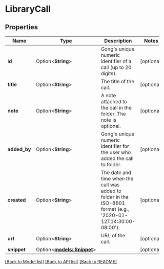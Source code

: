 # LibraryCall

## Properties

Name | Type | Description | Notes
------------ | ------------- | ------------- | -------------
**id** | Option<**String**> | Gong's unique numeric identifier of a call (up to 20 digits). | [optional]
**title** | Option<**String**> | The title of the call. | [optional]
**note** | Option<**String**> | A note attached to the call in the folder. The note is optional. | [optional]
**added_by** | Option<**String**> | Gong's unique numeric identifier for the user who added the call to folder. | [optional]
**created** | Option<**String**> | The date and time when the call was added to folder in the ISO-8601 format (e.g., '2020-01-12T14:30:00-08:00'). | [optional]
**url** | Option<**String**> | URL of the call. | [optional]
**snippet** | Option<[**models::Snippet**](Snippet.md)> |  | [optional]

[[Back to Model list]](../README.md#documentation-for-models) [[Back to API list]](../README.md#documentation-for-api-endpoints) [[Back to README]](../README.md)



